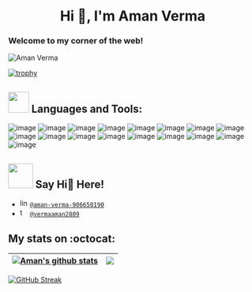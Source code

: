 <h1 align="center">Hi 👋, I'm Aman Verma</h1>
<h3 align="center"></h3>

### Welcome to my corner of the web!

<p align="left"> <img src="https://komarev.com/ghpvc/?username=Aman-Verma-28&label=Profile%20views&color=0e75b6&style=flat" alt="Aman Verma" /> </p>

[![trophy](https://github-profile-trophy.vercel.app/?username=Aman-Verma-28&theme=onedark)](https://github.com/ryo-ma/github-profile-trophy)


##  <img src="https://media.giphy.com/media/QssGEmpkyEOhBCb7e1/giphy.gif" width="42px">  Languages and Tools:
![image](https://img.shields.io/badge/Python-FFD43B?style=for-the-badge&logo=python&logoColor=blue)
![image](https://img.shields.io/badge/Django-092E20?style=for-the-badge&logo=django&logoColor=green)
![image](https://img.shields.io/badge/JavaScript-323330?style=for-the-badge&logo=javascript&logoColor=F7DF1E)
![image](https://img.shields.io/badge/Node.js-339933?style=for-the-badge&logo=nodedotjs&logoColor=white)
![image](https://img.shields.io/badge/React-20232A?style=for-the-badge&logo=react&logoColor=61DAFB)
![image](https://img.shields.io/badge/Docker-2CA5E0?style=for-the-badge&logo=docker&logoColor=white)
![image](https://img.shields.io/badge/Flask-000000?style=for-the-badge&logo=flask&logoColor=white)
![image](https://img.shields.io/badge/GIT-E44C30?style=for-the-badge&logo=git&logoColor=white)
![image](https://img.shields.io/badge/PostgreSQL-316192?style=for-the-badge&logo=postgresql&logoColor=white)
![image](https://img.shields.io/badge/MongoDB-4EA94B?style=for-the-badge&logo=mongodb&logoColor=white)
![image](https://img.shields.io/badge/Amazon_AWS-FF9900?style=for-the-badge&logo=amazonaws&logoColor=white)
![image](https://img.shields.io/badge/GraphQl-E10098?style=for-the-badge&logo=graphql&logoColor=white)
![image](https://img.shields.io/badge/fastapi-109989?style=for-the-badge&logo=FASTAPI&logoColor=white)
![image](https://img.shields.io/badge/kubernetes-326ce5.svg?&style=for-the-badge&logo=kubernetes&logoColor=white)
![image](https://img.shields.io/badge/Linux-FCC624?style=for-the-badge&logo=linux&logoColor=black)
![image](https://img.shields.io/badge/Jenkins-D24939?style=for-the-badge&logo=Jenkins&logoColor=white)
![image](https://img.shields.io/badge/MySQL-005C84?style=for-the-badge&logo=mysql&logoColor=white)

## <img src="https://media.giphy.com/media/KcnlGHBpnKnjZIuCMv/giphy.gif" width="50px"> Say Hi👋 Here! 

- <img src="https://img.shields.io/badge/LinkedIn-0077B5?style=for-the-badge&logo=linkedin&logoColor=white" alt="linkedin logo" height="16px"> [`@aman-verma-906650190`](https://www.linkedin.com/in/aman-verma-906650190/)
- <img src="https://img.shields.io/badge/Twitter-1DA1F2?style=for-the-badge&logo=twitter&logoColor=white" alt="twitter logo" height="16px">  [`@vermaaman2809`](https://twitter.com/vermaaman2809)


## My stats on :octocat:
| <a href="https://github.com/anuraghazra/github-readme-stats"><img align="center" src="https://github-readme-stats.vercel.app/api?username=Aman-Verma-28&show_icons=true&include_all_commits=true&theme=dark&hide_border=true" alt="Aman's github stats" /></a> | <a href="https://github.com/anuraghazra/github-readme-stats"><img align="center" src="https://github-readme-stats.vercel.app/api/top-langs/?username=Aman-Verma-28&layout=compact&theme=dark&hide_border=true" /></a> |
| ------------- | ------------- |

[![GitHub Streak](https://github-readme-streak-stats.herokuapp.com?user=Aman-Verma-28&theme=dark)](https://git.io/streak-stats)
